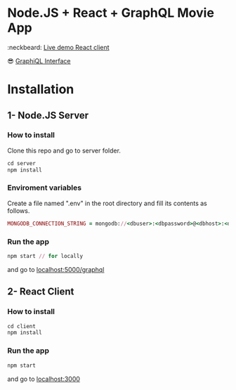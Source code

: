 # Node.JS + React + GraphQL Movie App
:neckbeard:   [Live demo React client](http://graphql-movieapp.surge.sh/)

:sunglasses:  [GraphiQL Interface](http://54.86.4.87:5000/graphql)

# Installation


## 1- Node.JS Server

### How to install
Clone this repo and go to server folder.

```ruby 
cd server
npm install
```

### Enviroment variables
Create a file named ".env" in the root directory and fill its contents as follows.

```ruby
MONGODB_CONNECTION_STRING = mongodb://<dbuser>:<dbpassword>@<dbhost>:<dbport>/<dbname>
```


### Run the app
```ruby
npm start // for locally
```

and go to [localhost:5000/graphql](http://localhost:5000/graphql)



## 2- React Client

### How to install
```ruby 
cd client
npm install
```

### Run the app
```ruby 
npm start
```

and go to [localhost:3000](http://localhost:3000/)
